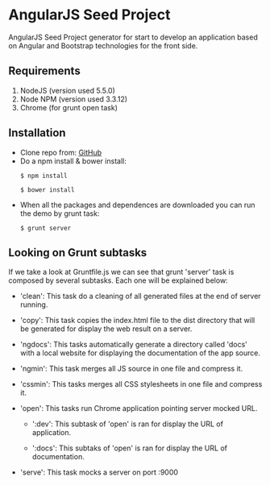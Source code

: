 # AngularJS Seed Project
AngularJS Seed Project generator for start to develop an application based on Angular and Bootstrap technologies for the front side.

## Requirements
1. NodeJS (version used 5.5.0)
2. Node NPM (version used 3.3.12)
3. Chrome (for grunt open task)

## Installation
- Clone repo from: [GitHub](https://github.com/TwisterMW/angular-fc-fileuploader.git)
- Do a npm install & bower install:
	```
	$ npm install
	
	$ bower install
	```
- When all the packages and dependences are downloaded you can run the demo by grunt task:
	```
	$ grunt server
	```

## Looking on Grunt subtasks
If we take a look at Gruntfile.js we can see that grunt 'server' task is composed by several subtasks. Each one will be explained below:

- 'clean': This task do a cleaning of all generated files at the end of server running.

- 'copy': This task copies the index.html file to the dist directory that will be generated for display the web result on a server.

- 'ngdocs': This tasks automatically generate a directory called 'docs' with a local website for displaying the documentation of the app source.

- 'ngmin': This task merges all JS source in one file and compress it.

- 'cssmin': This tasks merges all CSS stylesheets in one file and compress it.

- 'open': This tasks run Chrome application pointing server mocked URL.
	
	- ':dev': This subtask of 'open' is ran for display the URL of application.
	
	- ':docs': This subtaks of 'open' is ran for display the URL of documentation.

- 'serve': This task mocks a server on port :9000